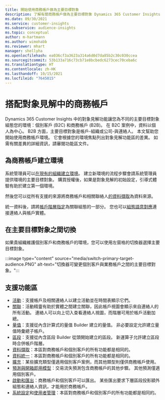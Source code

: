 ```yaml
---
title: 開始使用商務帳戶做為主要目標對象
description: 了解有關商務帳戶做為主要目標對象 Dynamics 365 Customer Insights。
ms.date: 09/30/2021
ms.service: customer-insights
ms.subservice: audience-insights
ms.topic: conceptual
author: m-hartmann
ms.author: wimohabb
ms.reviewer: mhart
manager: shellyha
ms.openlocfilehash: ea036cf3a3623a314a6d0d7da85b2c30c030ccea
ms.sourcegitcommit: 53b133a716c73cb71e8bcbedc6273cec70ceba6c
ms.translationtype: HT
ms.contentlocale: zh-HK
ms.lasthandoff: 10/15/2021
ms.locfileid: "7645015"
---
```

# <a name="work-with-business-accounts-in-audience-insights"></a>搭配對象見解中的商務帳戶

Dynamics 365 Customer Insights 中的對象見解功能讓您為不同的主要目標對象組態您的環境：個別客戶 (B2C) 和商務帳戶 (B2B)。 在 B2C 案例中，資料以個人為中心。 B2B 方面，主要目標對象是帳戶-組織或公司-與連絡人。 本文幫助您開始使用商務帳戶環境。 它會根據您的環境焦點列出對象見解功能區的差異。 如需有關差異的詳細資訊，請審閱功能區文件。 

## <a name="create-an-environment-for-business-accounts"></a>為商務帳戶建立環境

系統管理員可以[在現有的組織建立環境](create-environment.md)。 建立新環境的流程步驟會請系統管理員提供環境的主要目標對象。 購買授權後，如果是對象見解的初始設定，引導式體驗有助於建立第一個環境。

然後您可以從所有支援的來源將商務帳戶和相關聯絡人[的資料擷取](data-sources.md)為資料來源。

統一資料後，請將[帳戶階層指定](relationships.md#set-up-account-hierarchies)為關聯組態的一部分。 您也可以[組態語意對應](semantic-mappings.md)連接連絡人與帳戶實體。 

## <a name="switch-between-primary-target-audience"></a>在主要目標對象之間切換

如果貴組織維護個別客戶和商務帳戶的環境，您可以使用左窗格的切換器選擇主要目標對象。

:::image type="content" source="media/switch-primary-target-audience.PNG" alt-text="切換器可變更個別客戶與業務帳戶之間的主要目標對象。":::

## <a name="supported-feature-areas"></a>支援功能區

- [活動](activities.md)：支援帳戶及相關連絡人以建立活動並在時間表顯示它們。
- [關聯](relationships.md)：活動精靈有助於實體之間建立關聯，因此帳戶視圖會顯示來自連絡人的所有活動。 連絡人可以向上切入查看連絡人視圖，而階層可用於帳戶活動加總。
- [量值](measures.md)：支援從內含計算式的量值 Builder 建立的量值。 非必要設定允許建立量值時彙總子帳戶。
- [區段](segments.md)：支援從內含區段 Builder 從頭開始建立的區段。 新運算子允許建立區段時合併帳戶階層。
- [資料擷取](data-sources.md)：本區對商務帳戶和個別客戶的所有功能都是相同的。
- [資料統一](data-unification.md)：本區對商務帳戶和個別客戶的所有功能都是相同的。
- [擴充](enrichment-hub.md)：某些擴充類型僅適用個別客戶案例，而其他類型則僅供商務帳戶使用。
- [預測與開箱即用模型](predictions-overview.md)：交易流失預測包含商務帳戶的其他步驟。 其他預測僅適用個別客戶。
- [啟動和匯出](export-destinations.md)：商務帳戶和個別客戶可以匯出。 某些匯出要求下層區段投影額外組態和連絡人資訊，才能用於商務帳戶。
- [系統設定](system.md)和[使用者管理](permissions.md)：本區對商務帳戶和個別客戶的所有功能都是相同的。

